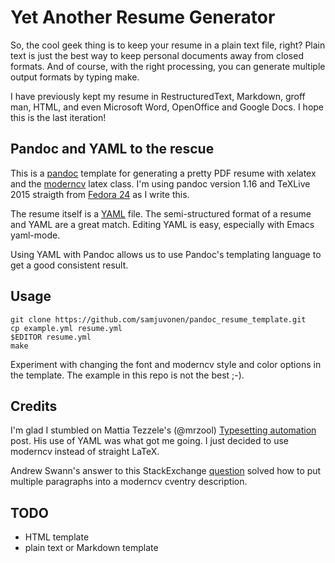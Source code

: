 Yet Another Resume Generator
============================

So, the cool geek thing is to keep your resume in a plain text file, right? Plain text is just 
the best way to keep personal documents away from closed formats. And of course, with the
right processing, you can generate multiple output formats by typing make.

I have previously kept my resume in RestructuredText, Markdown, groff man, HTML, and 
even Microsoft Word, OpenOffice and Google Docs. I hope this is the last iteration!

Pandoc and YAML to the rescue
--------------------

This is a [pandoc](http://pandoc.org)  template for generating a pretty PDF resume with xelatex and the [moderncv](https://www.ctan.org/pkg/moderncv?lang=en) 
latex class. I'm using pandoc version 1.16 and TeXLive 2015 straigth from [Fedora 24](http://fedoraproject.org)  as I write this.

The resume itself is a [YAML](http://www.yaml.org/about.html)  file. The semi-structured format of a resume and YAML are a great
match. Editing YAML is easy, especially with Emacs yaml-mode.

Using YAML with Pandoc allows us to use Pandoc's templating language to get a good consistent
result.

Usage
-----
    git clone https://github.com/samjuvonen/pandoc_resume_template.git
    cp example.yml resume.yml
    $EDITOR resume.yml
    make

Experiment with changing the font and moderncv style and color options in the template. The example in this repo is not the best ;-).

Credits
-------

I'm glad I stumbled on Mattia Tezzele's (@mrzool) [Typesetting automation](http://mrzool.cc/writing/typesetting-automation/) post. His use of YAML was what got me going. I just decided to
use moderncv instead of straight LaTeX.

Andrew Swann's answer to this StackExchange [question](http://tex.stackexchange.com/questions/168537/how-to-insert-multiple-paragraphs-in-a-cventry) solved how to put multiple paragraphs into a moderncv cventry description.


TODO
----
- HTML template
- plain text or Markdown template








